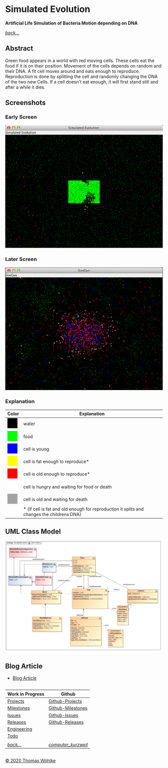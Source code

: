 # Simulated Evolution

**Artificial Life Simulation of Bacteria Motion depending on DNA**

*[back...](../../../README.md)* 

## Abstract

Green food appears in a world with red moving cells. These cells eat the food if it is on their position.
Movement of the cells depends on random and their DNA. A fit cell moves around and eats enough to reproduce.
Reproduction is done by splitting the cell and randomly changing the DNA of the two new Cells.
If a cell doesn't eat enough, it will first stand still and after a while it dies.

## Screenshots

### Early Screen 

![Early Screen](img/screen1.png)

### Later Screen 

![Later Screen](img/screen2.png)

### Explanation

| Color | Explanation |
|-------|-------------|
| ![](img/black.png) | water           |
| ![](img/green.png) | food            |
| ![](img/blue.png) | cell is young   |
| ![](img/yellow.png)  | cell is fat enough to reproduce*   |
| ![](img/red.png)  | cell is old enough to reproduce*   |
| ![](img/light_gray.png)  | cell is hungry and waiting for food or death   |
| ![](img/dark_gray.png)  | cell is old and waiting for death   |
| &nbsp; | * (if cell is fat and old enough for reproduction it splits and changes the childrens DNA)   |

## UML Class Model

![UML Class Model](img/Class_Model.jpg)

## Blog Article 
* [Blog Article](http://thomas-woehlke.blogspot.de/2016/01/simulated-evolution-artificial-life-and.html)



##
| Work in Progress | Github                          |
|------------------|---------------------------------|
| [Projects](../../PROJECTS.md)       | [Github-Projects](https://github.com/Computer-Kurzweil/computer_kurzweil/projects) |
| [Milestones](../../MILESTONES.md)   | [Github-Milestones](https://github.com/Computer-Kurzweil/computer_kurzweil/milestones) |
| [Issues](../../ISSUES.md)           | [Github-Issues](https://github.com/Computer-Kurzweil/computer_kurzweil/issues) |
| [Releases](../../RELEASES.md)       | [Github-Releases](https://github.com/Computer-Kurzweil/computer_kurzweil/releases) |
| [Engineering](../../ENGINEERING.md) | |
| [Todo](../../TODO.md) | |
|  |  |
| *[back...](../../../README.md)* | *[computer_kurzweil](https://github.com/Computer-Kurzweil/computer_kurzweil)* |

##
[&copy; 2020 Thomas W&ouml;hlke](../../LICENSE.code.md)




